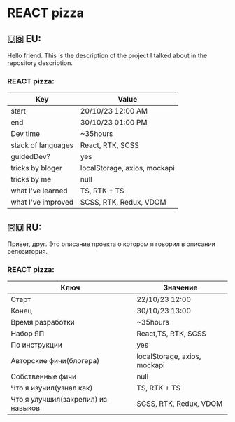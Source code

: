 # REACT pizza

## 🇺🇸 EU:

Hello friend.
This is the description of the project I talked about in the repository description.

### REACT pizza:

| Key                | Value                        |
| ------------------ | ---------------------------- |
| start              | 20/10/23 12:00 AM            |
| end                | 30/10/23 01:00 PM            |
| Dev time           | ~35hours                     |
| stack of languages | React, RTK, SCSS             |
| guidedDev?         | yes                          |
| tricks by bloger   | localStorage, axios, mockapi |
| tricks by me       | null                         |
| what I've learned  | TS, RTK + TS                 |
| what I've improved | SCSS, RTK, Redux, VDOM       |

## 🇷🇺 RU:

Привет, друг.
Это описание проекта о котором я говорил в описании репозитория.

### REACT pizza:

| Ключ                               | Значение                     |
| ---------------------------------- | ---------------------------- |
| Старт                              | 22/10/23 12:00               |
| Конец                              | 30/10/23 13:00               |
| Время разработки                   | ~35hours                     |
| Набор ЯП                           | React,TS, RTK, SCSS          |
| По инструкции                      | yes                          |
| Авторские фичи(блогера)            | localStorage, axios, mockapi |
| Собственные фичи                   | null                         |
| Что я изучил(узнал как)            | TS, RTK + TS                 |
| Что я улучшил(закрепил) из навыков | SCSS, RTK, Redux, VDOM       |
